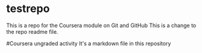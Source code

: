 # testrepo
This is a repo for the Coursera module on Git and GitHub
This is a change to the repo readme file.

#Coursera ungraded activity
It's a markdown file in this repository
